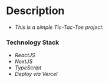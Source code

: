 # Description
- _This is a simple Tic-Tac-Toe project._

### Technology Stack
- _ReactJS_
- _NextJS_
- _TypeScript_
- _Deploy via Vercel_
